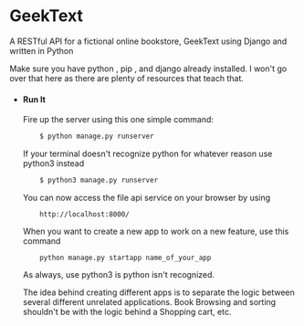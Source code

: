 # GeekText
A RESTful API for a fictional online bookstore, GeekText using Django and written in Python

Make sure you have python , pip , and django already installed. I won't go over that here as there are plenty of resources that teach that. 

* #### Run It
    Fire up the server using this one simple command:
    ```bash
        $ python manage.py runserver
    ```
    If your terminal doesn't recognize python for whatever reason use python3 instead
    ```bash
        $ python3 manage.py runserver
    ```
    You can now access the file api service on your browser by using
    ```
        http://localhost:8000/
    ```
    
    When you want to create a new app to work on a new feature, use this command
    ```
        python manage.py startapp name_of_your_app
    ```
    As always, use python3 is python isn't recognized.
    

    The idea behind creating different apps is to separate the logic between several different unrelated applications. Book Browsing and sorting
    shouldn't be with the logic behind a Shopping cart, etc.
